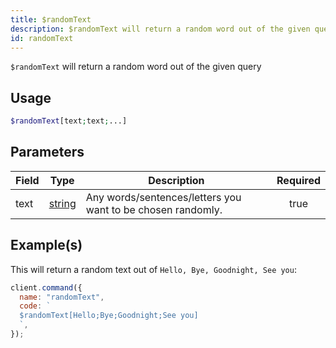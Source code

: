 ```yaml
---
title: $randomText
description: $randomText will return a random word out of the given query
id: randomText
---
```


`$randomText` will return a random word out of the given query

## Usage

```php
$randomText[text;text;...]
```

## Parameters

| Field | Type                                                                                              | Description                                                 | Required |
| ----- | ------------------------------------------------------------------------------------------------- | ----------------------------------------------------------- | :------: |
| text  | [string](https://developer.mozilla.org/en-US/docs/Web/JavaScript/Reference/Global_Objects/String) | Any words/sentences/letters you want to be chosen randomly. |   true   |

## Example(s)

This will return a random text out of `Hello, Bye, Goodnight, See you`:

```javascript
client.command({
  name: "randomText",
  code: `
  $randomText[Hello;Bye;Goodnight;See you]
  `,
});
```
